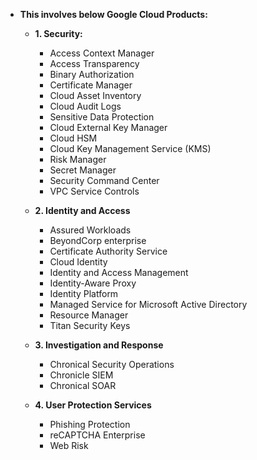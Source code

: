 - **This involves below Google Cloud Products:**

  - **1. Security:** 
    - Access Context Manager
    - Access Transparency
    - Binary Authorization
    - Certificate Manager
    - Cloud Asset Inventory
    - Cloud Audit Logs
    - Sensitive Data Protection
    - Cloud External Key Manager
    - Cloud HSM
    - Cloud Key Management Service (KMS)
    - Risk Manager
    - Secret Manager
    - Security Command Center
    - VPC Service Controls
   
  - **2. Identity and Access**
    - Assured Workloads
    - BeyondCorp enterprise
    - Certificate Authority Service
    - Cloud Identity
    - Identity and Access Management
    - Identity-Aware Proxy
    - Identity Platform
    - Managed Service for Microsoft Active Directory
    - Resource Manager
    - Titan Security Keys
       
  - **3. Investigation and Response**
    - Chronical Security Operations
    - Chronicle SIEM
    - Chronical SOAR
       
  - **4. User Protection Services**
    - Phishing Protection
    - reCAPTCHA Enterprise
    - Web Risk 
